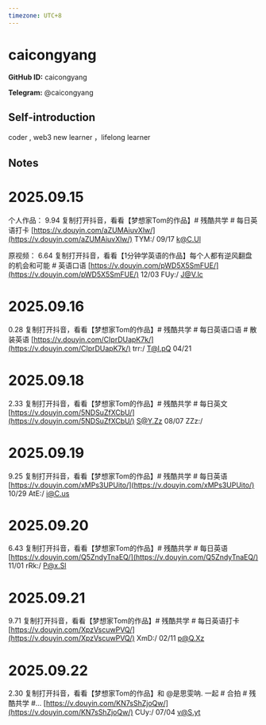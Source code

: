 ```yaml
---
timezone: UTC+8
---
```


# caicongyang

**GitHub ID:** caicongyang

**Telegram:** @caicongyang

## Self-introduction

coder , web3 new learner ，lifelong learner

## Notes
<!-- Content_START -->
# 2025.09.15
<!-- DAILY_CHECKIN_2025-09-15_START -->
个人作品： 9.94 复制打开抖音，看看【梦想家Tom的作品】# 残酷共学 # 每日英语打卡 [https://v.douyin.com/aZUMAiuvXlw/](https://v.douyin.com/aZUMAiuvXlw/) TYM:/ 09/17 k@C.Ul

原视频： 6.64 复制打开抖音，看看【1分钟学英语的作品】每个人都有逆风翻盘的机会和可能 # 英语口语 [https://v.douyin.com/pWD5X5SmFUE/](https://v.douyin.com/pWD5X5SmFUE/) 12/03 FUy:/ [J@V.lc](mailto:J@V.lc)
<!-- DAILY_CHECKIN_2025-09-15_END -->


# 2025.09.16
<!-- DAILY_CHECKIN_2025-09-16_START -->
0.28 复制打开抖音，看看【梦想家Tom的作品】# 残酷共学 # 每日英语口语 # 散装英语 [https://v.douyin.com/CIprDUapK7k/](https://v.douyin.com/CIprDUapK7k/) trr:/ T@l.pQ 04/21
<!-- DAILY_CHECKIN_2025-09-16_END -->


# 2025.09.18
<!-- DAILY_CHECKIN_2025-09-18_START -->
2.33 复制打开抖音，看看【梦想家Tom的作品】# 残酷共学 # 每日英文 [https://v.douyin.com/5NDSuZfXCbU/](https://v.douyin.com/5NDSuZfXCbU/) S@Y.Zz 08/07 ZZz:/
<!-- DAILY_CHECKIN_2025-09-18_END -->


# 2025.09.19
<!-- DAILY_CHECKIN_2025-09-19_START -->
9.25 复制打开抖音，看看【梦想家Tom的作品】# 残酷共学 # 每日英语 [https://v.douyin.com/xMPs3UPUito/](https://v.douyin.com/xMPs3UPUito/) 10/29 AtE:/ [i@C.us](mailto:i@C.us)
<!-- DAILY_CHECKIN_2025-09-19_END -->


# 2025.09.20
<!-- DAILY_CHECKIN_2025-09-20_START -->
6.43 复制打开抖音，看看【梦想家Tom的作品】# 残酷共学 # 每日英语 [https://v.douyin.com/Q5ZndyTnaEQ/](https://v.douyin.com/Q5ZndyTnaEQ/) 11/01 rRk:/ [P@x.Sl](mailto:P@x.Sl)
<!-- DAILY_CHECKIN_2025-09-20_END -->


# 2025.09.21
<!-- DAILY_CHECKIN_2025-09-21_START -->
9.71 复制打开抖音，看看【梦想家Tom的作品】# 残酷共学 # 每日英语打卡 [https://v.douyin.com/XpzVscuwPVQ/](https://v.douyin.com/XpzVscuwPVQ/) XmD:/ 02/11 p@Q.Xz
<!-- DAILY_CHECKIN_2025-09-21_END -->


# 2025.09.22
<!-- DAILY_CHECKIN_2025-09-22_START -->
2.30 复制打开抖音，看看【梦想家Tom的作品】和 @是思雯呐. 一起 # 合拍 # 残酷共学 #... [https://v.douyin.com/KN7sShZjoQw/](https://v.douyin.com/KN7sShZjoQw/) CUy:/ 07/04 [v@S.yt](mailto:v@S.yt)
<!-- DAILY_CHECKIN_2025-09-22_END -->
<!-- Content_END -->
